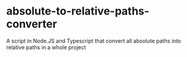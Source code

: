 # absolute-to-relative-paths-converter
A script in Node.JS and Typescript that convert all absolute paths into relative paths in a whole project
